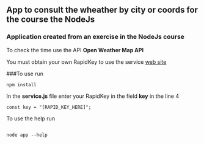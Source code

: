 
## App to consult the wheather by city or coords for the course the NodeJs

### Application created from an exercise in the NodeJs course

To check the time use the API **Open Weather Map API** 

You must obtain your own RapidKey to use the service [web site ](https://rapidapi.com/community/api/open-weather-map?endpoint=apiendpoint_f719676c-072b-4a2d-ad2e-78f8375ea9c8)

###To use run

```
npm install

```

In the **service.js** file enter your RapidKey in the field **key** in the line 4

```
const key = "[RAPID_KEY_HERE]";

```

To use the help run

```

node app --help

```


